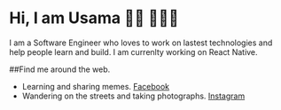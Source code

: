 # Hi, I am Usama 👋🏻 🧑🏻‍💻

I am a Software Engineer who loves to work on lastest technologies and help people learn and build.
I am currenlty working on React Native.


##Find me around the web.
- Learning and sharing memes. <a href="https://www.facebook.com/usamasheikh22/">Facebook</a> 
- Wandering on the streets and taking photographs. <a href="https://www.instagram.com/brownandproud._/">Instagram</a>
